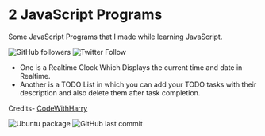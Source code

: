 # 2 JavaScript Programs

Some JavaScript Programs that I made while learning JavaScript.


![GitHub followers](https://img.shields.io/github/followers/skyrunner360?label=Follow&style=social) ![Twitter Follow](https://img.shields.io/twitter/follow/skyrunner360?style=social)

- One is a Realtime Clock Which Displays the current time and date in Realtime.
- Another is a TODO List in which you can add your TODO tasks with their description and also delete them after task completion.

Credits- [CodeWithHarry](https://www.youtube.com/channel/UCeVMnSShP_Iviwkknt83cww)

![Ubuntu package](https://img.shields.io/ubuntu/v/sc) ![GitHub last commit](https://img.shields.io/github/last-commit/skyrunner360/Pro_JS)

